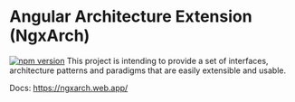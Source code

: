 # Angular Architecture Extension (NgxArch)
[![npm version](https://badge.fury.io/js/@ngxarch%2Fcommons.svg)](https://badge.fury.io/js/@ngxarc%2Fcommons)
 This project is intending to provide a set of interfaces, architecture patterns and paradigms that are easily extensible and usable.
 
 Docs: https://ngxarch.web.app/
